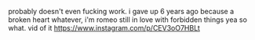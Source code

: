 probably doesn't even fucking work. i gave up 6 years ago because a broken heart whatever, i'm romeo still in love with forbidden things yea so what.
vid of it https://www.instagram.com/p/CEV3oO7HBLt
